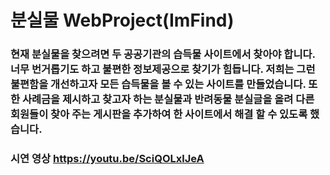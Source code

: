 # 분실물 WebProject(ImFind)

### 현재 분실물을 찾으려면 두 공공기관의 습득물 사이트에서 찾아야 합니다. 너무 번거롭기도 하고 불편한 정보제공으로 찾기가 힘듭니다. 저희는 그런 불편함을 개선하고자 모든 습득물을 볼 수 있는 사이트를 만들었습니다. 또한 사례금을 제시하고 찾고자 하는 분실물과 반려동물 분실글을 올려 다른 회원들이 찾아 주는 게시판을 추가하여 한 사이트에서 해결 할 수 있도록 했습니다.

### 시연 영상 https://youtu.be/SciQOLxlJeA
